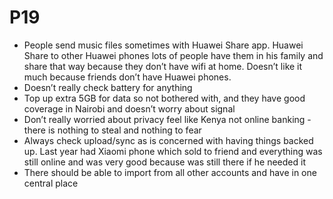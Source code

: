 # P19

* People send music files sometimes with Huawei Share app. Huawei Share to other Huawei phones lots of people have them in his family and share that way because they don’t have wifi at home. Doesn’t like it much because friends don’t have Huawei phones.
* Doesn’t really check battery for anything
* Top up extra 5GB for data so not bothered with, and they have good coverage in Nairobi and doesn’t worry about signal
* Don’t really worried about privacy feel like Kenya not online banking - there is nothing to steal and nothing to fear
* Always check upload/sync as is concerned with having things backed up. Last year had Xiaomi phone which sold to friend and everything was still online and was very good because was still there if he needed it
* There should be able to import from all other accounts and have in one central place

